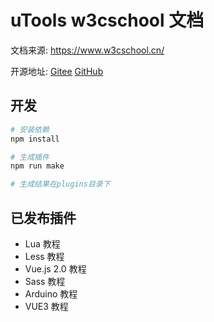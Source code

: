 # uTools w3cschool 文档

文档来源: https://www.w3cschool.cn/

开源地址: [Gitee](https://gitee.com/itldg/utools-lua-doc)  [GitHub](https://github.com/itldg/utools-lua-doc)

## 开发

```bash
# 安装依赖
npm install

# 生成插件
npm run make

# 生成结果在plugins目录下
```

## 已发布插件

- Lua 教程
- Less 教程
- Vue.js 2.0 教程
- Sass 教程
- Arduino 教程
- VUE3 教程
